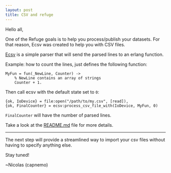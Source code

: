 ```yaml
---
layout: post
title: CSV and refuge
---
```


Hello all,

One of the Refuge goals is to help you process/publish your datasets.
For that reason, Ecsv was created to help you with CSV files.

[Ecsv](https://github.com/refuge/ecsv) is a simple parser that will send the parsed lines to an erlang function.

Example: how to count the lines, just defines the following function:

    MyFun = fun(_NewLine, Counter) ->
        % NewLine contains an array of strings
        Counter + 1.

Then call ecsv with the default state set to `0`:

    {ok, IoDevice} = file:open("/path/to/my.csv", [read]),
    {ok, FinalCounter} = ecsv:process_csv_file_with(IoDevice, MyFun, 0)

`FinalCounter` will have the number of parsed lines.

Take a look at the [README.md](https://github.com/refuge/ecsv/blob/master/README.md) file for more details.

---

The next step will provide a streamlined way to import your csv files without having to specify anything else.

Stay tuned!

~Nicolas (capnemo)
